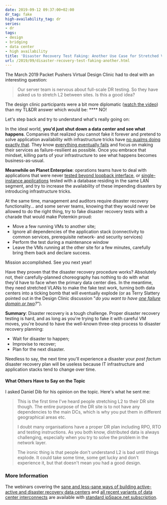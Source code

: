 ```yaml
---
date: 2019-09-12 09:37:00+02:00
dr_tag: fake
high-availability_tag: dr
series:
- dr
tags:
- design
- bridging
- data center
- high availability
title: 'Disaster Recovery Test Faking: Another Use Case for Stretched VLANs'
url: /2019/09/disaster-recovery-test-faking-another.html
---
```

The March 2019 Packet Pushers Virtual Design Clinic had to deal with an interesting question:

> Our server team is nervous about full-scale DR testing. So they have asked us to stretch L2 between sites. Is this a good idea?

The design clinic participants were a bit more diplomatic ([watch the video](https://packetpushers.net/should-we-stretch-l2-between-our-primary-and-dr-sites-video/)) than my TL&DR answer which would be: \*\*\*\* NO!

Let's step back and try to understand what's really going on:
<!--more-->
In the ideal world, **you'd just shut down a data center and see what happens**. Companies that realized you cannot fake it forever and pretend to solve application availability with infrastructure tricks have [no qualms doing exactly that](https://queue.acm.org/detail.cfm?id=2371297). They know [everything eventually fails](/2012/10/if-something-can-fail-it-will.html) and focus on making their services as failure-resilient as possible. Once you embrace that mindset, killing parts of your infrastructure to see what happens becomes business-as-usual.

**Meanwhile on Planet Enterprise**: operations teams have to deal with applications that were never [tested beyond loopback interface](https://my.ipspace.net/bin/list?id=Net101#FALLACIES), or [single-instance applications](/2011/08/high-availability-fallacies.html) tested with a database residing in the same LAN segment, and try to increase the availability of these impending disasters by introducing infrastructure tricks.

At the same time, management and auditors require disaster recovery functionality... and some server teams, knowing that they would never be allowed to do the right thing, try to fake disaster recovery tests with a charade that would make Potemkin proud:

-   Move a few running VMs to another site;
-   Ignore all dependencies of the application stack (connectivity to common services, prerequisite network- and security services)
-   Perform the test during a maintenance window
-   Leave the VMs running at the other site for a few minutes, carefully bring them back and declare success.

Mission accomplished. See you next year!

Have they proven that the disaster recovery procedure works? Absolutely not, their carefully-planned choreography has nothing to do with what they'd have to face when the primary data center dies. In the meantime, they need stretched VLANs to make the fake test work, turning both data centers into a ticking bomb that will eventually explode (or as Terry Slattery pointed out in the Design Clinic discussion "*do you want to have [one failure domain or two](/2012/05/layer-2-network-is-single-failure.html)?*").

**Summary**: Disaster recovery is a tough challenge. Proper disaster recovery testing is hard, and as long as you're trying to fake it with careful VM moves, you're bound to have the well-known three-step process to disaster recovery planning:

-   Wait for disaster to happen;
-   Improvise to recover;
-   Plan for the next disaster.

Needless to say, the next time you'll experience a disaster your *post factum* disaster recovery plan will be useless because IT infrastructure and application stacks tend to change over time.

#### What Others Have to Say on the Topic

I asked Daniel Dib for his opinion on the topic. Here's what he sent me:

> This is the first time I've heard people stretching L2 to their DR site though. The entire purpose of the DR site is to not have any dependencies to the main DCs, which is why you put them in different geographical areas etc.
>
> I doubt many organisations have a proper DR plan including RPO, RTO and testing instructions. As you both know, distributed data is always challenging, especially when you try to solve the problem in the network layer.
>
> The ironic thing is that people don't understand L2 is bad until things explode. It could take some time, some get lucky and don't experience it, but that doesn't mean you had a good design.

### More Information

The webinars covering the [sane and less-sane ways of building active-active and disaster recovery data centers](https://www.ipspace.net/Designing_Active-Active_and_Disaster_Recovery_Data_Centers) and [all recent variants of data center interconnects](https://www.ipspace.net/Designing_Active-Active_and_Disaster_Recovery_Data_Centers) are available with [standard ipSpace.net subscription](https://www.ipspace.net/Subscription).
